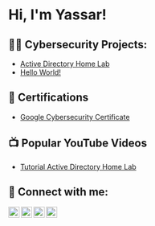 <h1>Hi, I'm Yassar! </h1>

<h2>👨‍💻 Cybersecurity Projects:</h2>

  - [Active Directory Home Lab](https://github.com/Yassarvpk/ActiveDirectoryLab/tree/main)
 - [Hello World!](https://github.com/joshmadakor1/Algorithms-Practice)

<h2>📄 Certifications</h2>

- [Google Cybersecurity Certificate](https://coursera.org/share/af44a3f9ff1b6da79e2891ecfc7d9cb3)

<h2>📺 Popular YouTube Videos</h2>

- [Tutorial Active Directory Home Lab](https://www.youtube.com/watch?v=NFSLaXvEvlY&t=11s)

<h2> 🤳 Connect with me:</h2>

[<img align="left" alt="JoshMadakor | YouTube" width="22px" src="https://cdn.jsdelivr.net/npm/simple-icons@v3/icons/youtube.svg" />][youtube]
[<img align="left" alt="JoshMadakor | Twitter" width="22px" src="https://cdn.jsdelivr.net/npm/simple-icons@v3/icons/twitter.svg" />][twitter]
[<img align="left" alt="JoshMadakor | LinkedIn" width="22px" src="https://cdn.jsdelivr.net/npm/simple-icons@v3/icons/linkedin.svg" />][linkedin]
[<img align="left" alt="JoshMadakor | Instagram" width="22px" src="https://cdn.jsdelivr.net/npm/simple-icons@v3/icons/instagram.svg" />][instagram]

[twitter]: https://twitter.com/joshmadakor
[youtube]: https://www.youtube.com/c/joshmadakor
[instagram]: https://www.instagram.com/joshmadakor/
[linkedin]: https://linkedin.com/in/joshmadakor

<!--
**joshmadakor1/joshmadakor1** is a ✨ _special_ ✨ repository because its `README.md` (this file) appears on your GitHub profile.

Here are some ideas to get you started:

- 🔭 I’m currently working on ...
- 🌱 I’m currently learning ...
- 👯 I’m looking to collaborate on ...
- 🤔 I’m looking for help with ...
- 💬 Ask me about ...
- 📫 How to reach me: ...
- 😄 Pronouns: ...
- ⚡ Fun fact: ...
-->

